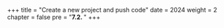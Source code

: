 +++
title = "Create a new project and push code"
date = 2024
weight = 2
chapter = false
pre = "<b>7.2. </b>"
+++


